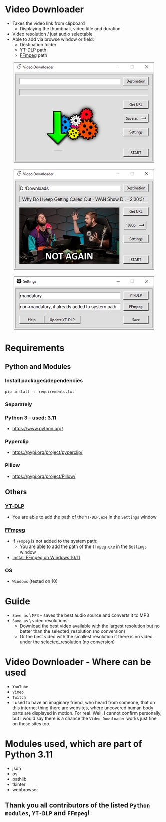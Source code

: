 # Video Downloader
- Takes the video link from clipboard
    - Displaying the thumbnail, video title and duration
- Video resolution / just audio selectable
- Able to add via browse window or field:
    - Destination folder
    - [YT-DLP](https://github.com/yt-dlp/yt-dlp) path
    - [FFmpeg](https://ffmpeg.org/) path

<div align="center">
    <img src="screenshot/screenshot_1.png" </img> 
</div>
<br>
<div align="center">
    <img src="screenshot/screenshot_2.png" </img> 
</div>
<br>
<div align="center">
    <img src="screenshot/screenshot_3.png" </img> 
</div>

# Requirements
## Python and Modules
### Install packages\dependencies
```
pip install -r requirements.txt
```
### Separately
### Python 3 - used: 3.11
- https://www.python.org/

### Pyperclip
- https://pypi.org/project/pyperclip/

### Pillow
- https://pypi.org/project/Pillow/

## Others
### [YT-DLP](https://github.com/yt-dlp/yt-dlp#release-files)
- You are able to add the path of the `YT-DLP.exe` in the `Settings` window

### [FFmpeg](https://ffmpeg.org/)
- If `FFmpeg` is not added to the system path:
    - You are able to add the path of the `ffmpeg.exe` in the `Settings` window
- [Install FFmpeg on Windows 10/11](https://windowsloop.com/install-ffmpeg-windows-10/)

### OS
- `Windows` (tested on 10)

# Guide
- `Save as` \ `MP3` - saves the best audio source and converts it to MP3
- `Save as` \ video resolutions:
    - Download the best video available with the largest resolution but no better than the selected_resolution (no conversion)
    - Or the best video with the smallest resolution if there is no video under the selected_resolution (no conversion)

# Video Downloader - Where can be used
- `YouTube`
- `Vimeo`
- `Twitch`
- I used to have an imaginary friend, who heard from someone, that on this internet thing there are websites, where uncovered human body parts are displayed in motion. For real.
Well, I cannot confirm personally, but I would say there is a chance the `Video Downloader` works just fine on these sites too.

# Modules used, which are part of Python 3.11
- json
- os
- pathlib
- tkinter
- webbrowser

## Thank you all contributors of the listed `Python modules`, `YT-DLP` and `FFmpeg`!